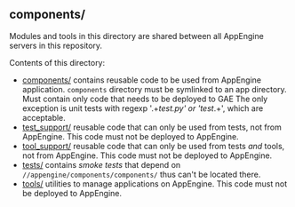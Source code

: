 components/
-----------

Modules and tools in this directory are shared between all AppEngine servers in
this repository.

Contents of this directory:

  * [components/](components) contains reusable code to be used from AppEngine
    application.  `components` directory must be symlinked to an app directory.
    Must contain only code that needs to be deployed to GAE The only exception
    is unit tests with regexp '.+_test\.py' or 'test_.+', which are acceptable.
  * [test_support/](test_support) reusable code that can only be used from
    tests, not from AppEngine. This code must not be deployed to AppEngine.
  * [tool_support/](tool_support) reusable code that can only be used from tests
    *and* tools, not from AppEngine. This code must not be deployed to
    AppEngine.
  * [tests/](tests) contains *smoke tests* that depend on
    `//appengine/components/components/` thus can't be located there.
  * [tools/](tools) utilities to manage applications on AppEngine.  This code
    must not be deployed to AppEngine.
